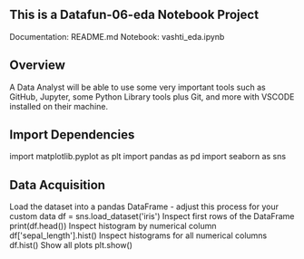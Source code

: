 ## This is a Datafun-06-eda Notebook Project
 Documentation: README.md
Notebook: vashti_eda.ipynb

## Overview

 A Data Analyst will be able to use  some very important tools such as GitHub, 
 Jupyter, some Python Library tools plus Git, 
 and more with VSCODE installed on their machine.

 ## Import Dependencies
 
 import matplotlib.pyplot as plt
 import pandas as pd
 import seaborn as sns

  ## Data Acquisition
  
 Load the dataset into a pandas DataFrame - adjust this process for your custom data
df = sns.load_dataset('iris')
 Inspect first rows of the DataFrame
print(df.head())
 Inspect histogram by numerical column
df['sepal_length'].hist()
 Inspect histograms for all numerical columns
df.hist()
Show all plots
plt.show()

